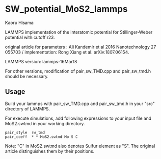 # SW_potential_MoS2_lammps

Kaoru Hisama

LAMMPS implementation of the interatomic potential for Stillinger-Weber potential with cutoff r23.

original article for parameters : Ali Kandemir et al 2016 Nanotechnology 27 055703  / implementation: Rong Xiang et al.  arXiv:1807.06154.


LAMMPS version: lammps-16Mar18

For other versions, modification of pair_sw_TMD.cpp and pair_sw_tmd.h should be necessary.

## Usage

Build your lammps with pair_sw_TMD.cpp and pair_sw_tmd.h in your "src" directory of LAMMPS.

For execute simulations, add following expressions to your input file and MoS2.swtmd in your working directory.

```
pair_style	sw_tmd
pair_coeff	* * MoS2.swtmd Mo S C
```

Note: "C" in MoS2.swtmd also denotes Sulfur element as "S". The original article distinguishes them by their positions.